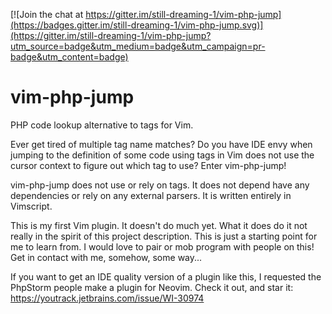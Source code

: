 [![Join the chat at https://gitter.im/still-dreaming-1/vim-php-jump](https://badges.gitter.im/still-dreaming-1/vim-php-jump.svg)](https://gitter.im/still-dreaming-1/vim-php-jump?utm_source=badge&utm_medium=badge&utm_campaign=pr-badge&utm_content=badge)
# vim-php-jump

PHP code lookup alternative to tags for Vim.

Ever get tired of multiple tag name matches? Do you have IDE envy when jumping to the definition of some code using tags in Vim does not use the cursor context to figure out which tag to use? Enter vim-php-jump!

vim-php-jump does not use or rely on tags. It does not depend have any dependencies or rely on any external parsers. It is written entirely in Vimscript.

This is my first Vim plugin. It doesn't do much yet. What it does do it not really in the spirit of this project description. This is just a starting point for me to learn from. I would love to pair or mob program with people on this! Get in contact with me, somehow, some way...

If you want to get an IDE quality version of a plugin like this, I requested the PhpStorm people make a plugin for Neovim. Check it out, and star it: https://youtrack.jetbrains.com/issue/WI-30974
